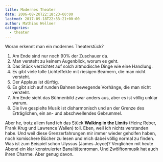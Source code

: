 ```yaml
---
title: Modernes Theater
date: 2006-08-20T22:18:23+00:00
lastmod: 2017-09-18T22:33:21+00:00
author: Mathias Wellner
categories:
  - theater
---
```

Woran erkennt man ein modernes Theaterstück?

  1. Am Ende sind nur noch 90% der Zuschauer da.
  2. Man versteht zu keinem Augenblick, worum es geht.
  3. Das Stück verzichtet auf solch altmodische Dinge wie eine Handlung.
  4. Es gibt viele tolle Lichteffekte mit riesigen Beamern, die man nicht versteht.
  5. Der Applaus ist dürftig.
  6. Es gibt sich auf runden Bahnen bewegende Vorhänge, die man nicht versteht.
  7. Am Ende sieht das Bühnenbild zwar anders aus, aber es ist völlig unklar warum.
  8. Die live gespielte Musik ist disharmonisch und an der Grenze des Erträglichen, ein an- und abschwellendes Gebrummel.

Aber he, trotz allem fand ich das Stück **Walking in the Limits** (Heinz Reber, Frank Krug und Lawrence Wallen) toll. Eben, weil ich nichts verstanden habe. Und weil diese Grenzerfahrungen mir immer wieder geholfen haben, noch komischere Bücher zu lesen und mich dabei völlig normal zu finden. Was ist zum Beispiel schon Ulyssus (James Joyce)? Verglichen mit heute Abend ein klar konstruierter Banalitätenroman. Und Zwölftonmusik hat auch ihren Charme. Aber genug davon.